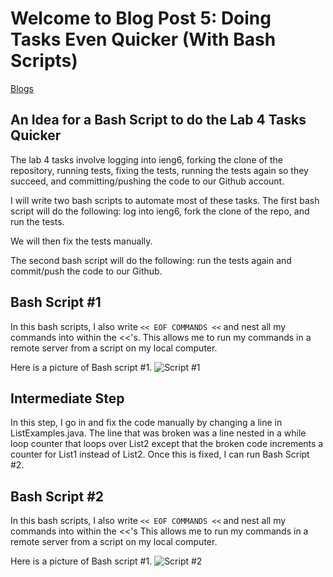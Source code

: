 # Welcome to Blog Post 5: Doing Tasks Even Quicker (With Bash Scripts)

[Blogs](https://ashishsdalvi.github.io/cse15l-lab-reports/testing)

## An Idea for a Bash Script to do the Lab 4 Tasks Quicker

The lab 4 tasks involve logging into ieng6, forking the clone of the repository, running tests, fixing the tests, 
running the tests again so they succeed, and  committing/pushing the code to our Github account.

I will write two bash scripts to automate most of these tasks.
The first bash script will do the following: log into ieng6, fork the clone of the repo, and run the tests.

We will then fix the tests manually.

The second bash script will do the following: run the tests again and commit/push the code to our Github. 


## Bash Script #1 
In this bash scripts, I also write ```<< EOF COMMANDS <<``` and nest all my commands into within the <<'s.
This allows me to run my commands in a remote server from a script on my local computer.

Here is a picture of Bash script #1.
![Script #1](https://ashishsdalvi.github.io/cse15l-lab-reports/blog_5_script1.png)

## Intermediate Step
In this step, I go in and fix the code manually by changing a line in ListExamples.java. The line that was broken
was a line nested in a while loop counter that loops over List2 except that the broken code increments a counter for 
List1 instead of List2. Once this is fixed, I can run Bash Script #2. 


## Bash Script #2 
In this bash scripts, I also write ```<< EOF COMMANDS <<``` and nest all my commands into within the <<'s
This allows me to run my commands in a remote server from a script on my local computer.

Here is a picture of Bash script #1.
![Script #2](https://ashishsdalvi.github.io/cse15l-lab-reports/blog_5_script2.png)
